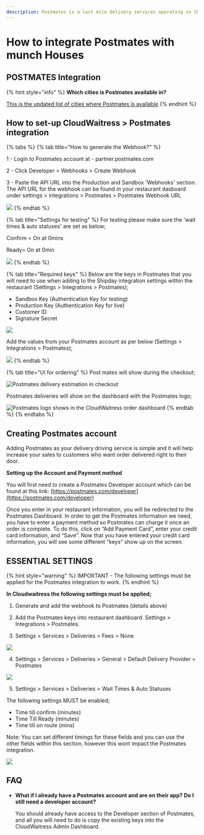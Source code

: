 ```yaml
---
description: Postmates is a last mile delivery services operating in the USA.
---
```


# How to integrate Postmates with munch Houses

## POSTMATES Integration

{% hint style="info" %}
**Which cities is Postmates available in?**

[This is the updated list of cities where Postmates is available](https://www.notion.so/cloudwaitresswiki/POSTMATES-Integration-ca913853d3ad493eb935d2a5f1120c30#8f10f90feb7a4b94ab35dfdbe0b14158)
{% endhint %}



## How to set-up CloudWaitress &gt; Postmates integration

{% tabs %}
{% tab title="How to generate the Webhook?" %}


1 - Login to Postmates account at - partner.postmates.com

2 - Click Developer &gt; Webhooks &gt; Create Webhook

3 - Paste the API URL into the Production and Sandbox 'Webhooks' section. The API URL for the webhook can be found in your restaurant dasboard under settings &gt; integrations &gt; Postmates &gt; Postmates Webhook URL

![](../.gitbook/assets/generate-postmates-webhook.png)
{% endtab %}

{% tab title="Settings for testing" %}
For testing please make sure the 'wait times & auto statuses' are set as below;

Confirm = On at 0mins

Ready= On at 0min

![](../.gitbook/assets/postmates-testing-settings-cloudwaitress.png)
{% endtab %}

{% tab title="Required keys" %}
Below are the keys in Postmates that you will need to use when adding to the Shipday integration settings within the restaurant \(Settings &gt; Integrations &gt; Postmates\);

* Sandbox Key \(Authentication Key for testing\)
* Production Key \(Authentication Key for live\)
* Customer ID
* Signature Secret

![](../.gitbook/assets/postmates-required-keys.png)

Add the values from your Postmates account as per below \(Settings &gt; Integrations &gt; Postmates\);

![](../.gitbook/assets/settings-integration-postmates.png)
{% endtab %}

{% tab title="UI for ordering" %}
Post mates will show during the checkout;

![Postmates delivery estimation in checkout](../.gitbook/assets/postmates-checkout-ui.png)

Postmates deliveries will show on the dashboard with the Postmates logo;

![Postmates logo shows in the CloudWaitress order dashboard](../.gitbook/assets/postmates-dashboard-ui.png)
{% endtab %}
{% endtabs %}

## **Creating Postmates account**

Adding Postmates as your delivery driving service is simple and it will help increase your sales to customers who want order delivered right to their door.

**Setting up the Account and Payment method**

You will first need to create a Postmates Developer account which can be found at this link: [https://postmates.com/developer](https://postmates.com/developer)

Once you enter in your restaurant information, you will be redirected to the Postmates Dashboard. In order to get the Postmates information we need, you have to enter a payment method so Postmates can charge it once an order is complete. To do this, click on “Add Payment Card”, enter your credit card information, and “Save”. Now that you have entered your credit card information, you will see some different “keys” show up on the screen.

## ESSENTIAL SETTINGS

{% hint style="warning" %}
IMPORTANT - The following settings must be applied for the Postmates integration to work.
{% endhint %}

**In Cloudwaitress the following settings must be applied;**

1. Generate and add the webhook to Postmates \(details above\)

2. Add the Postmates keys into restaurant dashboard. Settings &gt; Integrations &gt; Postmates.

3. Settings &gt; Services &gt; Deliveries &gt; Fees &gt; None

![](../.gitbook/assets/postmates-essential-settings-1.png)

4. Settings &gt; Services &gt; Deliveries &gt; General &gt; Default Delivery Provider = Postmates

![](../.gitbook/assets/postmates-essential-settings-2.png)

5. Settings &gt; Services &gt; Deliveries &gt; Wait Times & Auto Statuses

The following settings MUST be enabled;

* Time till confirm \(minutes\)
* Time Till Ready \(minutes\)
* Time till on route \(mins\)

Note: You can set different timings for these fields and you can use the other fields within this section, however this wont impact the Postmates integration.

![](../.gitbook/assets/postmates-essential-settings-3.png)

## FAQ

* **What if I already have a Postmates account and are on their app? Do I still need a developer account?**

  You should already have access to the Developer section of Postmates, and all you will need to do is copy the existing keys into the CloudWaitress Admin Dashboard.

